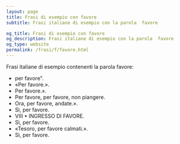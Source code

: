 ```yaml
---
layout: page
title: Frasi di esempio con favore 
subtitle: Frasi italiane di esempio con la parola  favore

og_title: Frasi di esempio con favore 
og_description: Frasi italiane di esempio con la parola  favore
og_type: website
permalink: /frasi/f/favore.html
---
```


Frasi italiane di esempio contenenti la parola favore:


- per favore".
- «Per favore.».
- Per favore.».
- Per favore, per favore, non piangere.
- Ora, per favore, andate.».
- Sì, per favore.
- VIII • INGRESSO DI FAVORE.
- Sì, per favore.
- «Tesoro, per favore calmati.».
- Sì, per favore.
